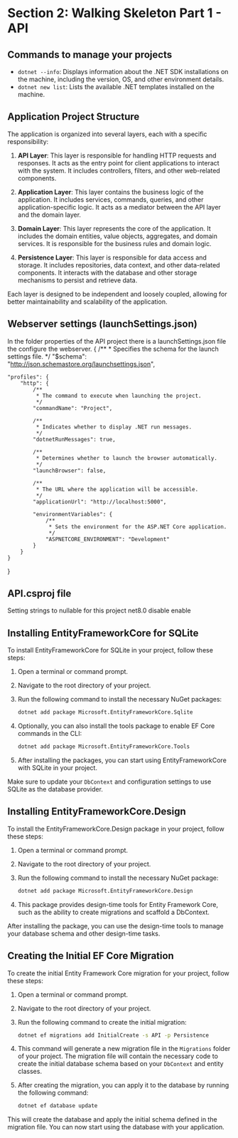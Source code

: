 # Section 2: Walking Skeleton Part 1 - API

## Commands to manage your projects
- `dotnet --info`: Displays information about the .NET SDK installations on the machine, including the version, OS, and other environment details.
- `dotnet new list`: Lists the available .NET templates installed on the machine.


## Application Project Structure

The application is organized into several layers, each with a specific responsibility:

1. **API Layer**: This layer is responsible for handling HTTP requests and responses. It acts as the entry point for client applications to interact with the system. It includes controllers, filters, and other web-related components.

2. **Application Layer**: This layer contains the business logic of the application. It includes services, commands, queries, and other application-specific logic. It acts as a mediator between the API layer and the domain layer.

3. **Domain Layer**: This layer represents the core of the application. It includes the domain entities, value objects, aggregates, and domain services. It is responsible for the business rules and domain logic.

4. **Persistence Layer**: This layer is responsible for data access and storage. It includes repositories, data context, and other data-related components. It interacts with the database and other storage mechanisms to persist and retrieve data.

Each layer is designed to be independent and loosely coupled, allowing for better maintainability and scalability of the application.


## Webserver settings (launchSettings.json)
In the folder properties of the API project there is a launchSettings.json file the configure the webserver.
{
    /**
     * Specifies the schema for the launch settings file.
     */
    "$schema": "http://json.schemastore.org/launchsettings.json",

    "profiles": {
        "http": {
            /**
             * The command to execute when launching the project.
             */
            "commandName": "Project",

            /**
             * Indicates whether to display .NET run messages.
             */
            "dotnetRunMessages": true,

            /**
             * Determines whether to launch the browser automatically.
             */
            "launchBrowser": false,

            /**
             * The URL where the application will be accessible.
             */
            "applicationUrl": "http://localhost:5000",

            "environmentVariables": {
                /**
                 * Sets the environment for the ASP.NET Core application.
                 */
                "ASPNETCORE_ENVIRONMENT": "Development"
            }
        }
    }
}


## API.csproj file
Setting strings to nullable for this project
  <PropertyGroup>
    <TargetFramework>net8.0</TargetFramework>
    <Nullable>disable</Nullable>
    <ImplicitUsings>enable</ImplicitUsings>
  </PropertyGroup>


## Installing EntityFrameworkCore for SQLite

To install EntityFrameworkCore for SQLite in your project, follow these steps:

1. Open a terminal or command prompt.
2. Navigate to the root directory of your project.
3. Run the following command to install the necessary NuGet packages:

    ```sh
    dotnet add package Microsoft.EntityFrameworkCore.Sqlite
    ```

4. Optionally, you can also install the tools package to enable EF Core commands in the CLI:

    ```sh
    dotnet add package Microsoft.EntityFrameworkCore.Tools
    ```

5. After installing the packages, you can start using EntityFrameworkCore with SQLite in your project.

Make sure to update your `DbContext` and configuration settings to use SQLite as the database provider.
  
## Installing EntityFrameworkCore.Design

To install the EntityFrameworkCore.Design package in your project, follow these steps:

1. Open a terminal or command prompt.
2. Navigate to the root directory of your project.
3. Run the following command to install the necessary NuGet package:

    ```sh
    dotnet add package Microsoft.EntityFrameworkCore.Design
    ```

4. This package provides design-time tools for Entity Framework Core, such as the ability to create migrations and scaffold a DbContext.

After installing the package, you can use the design-time tools to manage your database schema and other design-time tasks.

## Creating the Initial EF Core Migration

To create the initial Entity Framework Core migration for your project, follow these steps:

1. Open a terminal or command prompt.
2. Navigate to the root directory of your project.
3. Run the following command to create the initial migration:

    ```sh
    dotnet ef migrations add InitialCreate -s API -p Persistence
    ```

4. This command will generate a new migration file in the `Migrations` folder of your project. The migration file will contain the necessary code to create the initial database schema based on your `DbContext` and entity classes.

5. After creating the migration, you can apply it to the database by running the following command:

    ```sh
    dotnet ef database update
    ```

This will create the database and apply the initial schema defined in the migration file. You can now start using the database with your application.